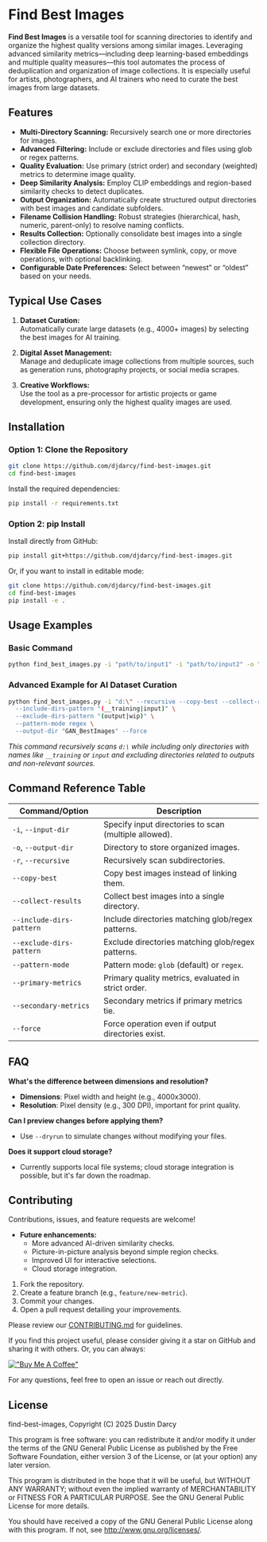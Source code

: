# Find Best Images

**Find Best Images** is a versatile tool for scanning directories to identify and organize the highest quality versions among similar images. Leveraging advanced similarity metrics—including deep learning-based embeddings and multiple quality measures—this tool automates the process of deduplication and organization of image collections. It is especially useful for artists, photographers, and AI trainers who need to curate the best images from large datasets.

## Features

- **Multi-Directory Scanning:** Recursively search one or more directories for images.
- **Advanced Filtering:** Include or exclude directories and files using glob or regex patterns.
- **Quality Evaluation:** Use primary (strict order) and secondary (weighted) metrics to determine image quality.
- **Deep Similarity Analysis:** Employ CLIP embeddings and region-based similarity checks to detect duplicates.
- **Output Organization:** Automatically create structured output directories with best images and candidate subfolders.
- **Filename Collision Handling:** Robust strategies (hierarchical, hash, numeric, parent-only) to resolve naming conflicts.
- **Results Collection:** Optionally consolidate best images into a single collection directory.
- **Flexible File Operations:** Choose between symlink, copy, or move operations, with optional backlinking.
- **Configurable Date Preferences:** Select between “newest” or “oldest” based on your needs.

## Typical Use Cases

1. **Dataset Curation:**  
   Automatically curate large datasets (e.g., 4000+ images) by selecting the best images for AI training.

2. **Digital Asset Management:**  
   Manage and deduplicate image collections from multiple sources, such as generation runs, photography projects, or social media scrapes.

3. **Creative Workflows:**  
   Use the tool as a pre-processor for artistic projects or game development, ensuring only the highest quality images are used.

## Installation

### Option 1: Clone the Repository

```bash
git clone https://github.com/djdarcy/find-best-images.git
cd find-best-images
```

Install the required dependencies:

```bash
pip install -r requirements.txt
```

### Option 2: pip Install

Install directly from GitHub:

```bash
pip install git+https://github.com/djdarcy/find-best-images.git
```

Or, if you want to install in editable mode:

```bash
git clone https://github.com/djdarcy/find-best-images.git
cd find-best-images
pip install -e .
```

## Usage Examples

### Basic Command

```bash
python find_best_images.py -i "path/to/input1" -i "path/to/input2" -o "path/to/output" -r
```

### Advanced Example for AI Dataset Curation

```bash
python find_best_images.py -i "d:\" --recursive --copy-best --collect-results \
  --include-dirs-pattern "(__training|input)" \
  --exclude-dirs-pattern "(output|wip)" \
  --pattern-mode regex \
  --output-dir "GAN_BestImages" --force
```

*This command recursively scans `d:\` while including only directories with names like `__training` or `input` and excluding directories related to outputs and non-relevant sources.*

## Command Reference Table

| Command/Option             | Description                                           |
|----------------------------|-------------------------------------------------------|
| `-i`, `--input-dir`        | Specify input directories to scan (multiple allowed). |
| `-o`, `--output-dir`       | Directory to store organized images.                  |
| `-r`, `--recursive`        | Recursively scan subdirectories.                      |
| `--copy-best`              | Copy best images instead of linking them.             |
| `--collect-results`        | Collect best images into a single directory.          |
| `--include-dirs-pattern`   | Include directories matching glob/regex patterns.     |
| `--exclude-dirs-pattern`   | Exclude directories matching glob/regex patterns.     |
| `--pattern-mode`           | Pattern mode: `glob` (default) or `regex`.            |
| `--primary-metrics`        | Primary quality metrics, evaluated in strict order.   |
| `--secondary-metrics`      | Secondary metrics if primary metrics tie.             |
| `--force`                  | Force operation even if output directories exist.     |

## FAQ

**What's the difference between dimensions and resolution?**

- **Dimensions**: Pixel width and height (e.g., 4000x3000).
- **Resolution**: Pixel density (e.g., 300 DPI), important for print quality.

**Can I preview changes before applying them?**

- Use `--dryrun` to simulate changes without modifying your files.

**Does it support cloud storage?**

- Currently supports local file systems; cloud storage integration is possible, but it's far down the roadmap.

## Contributing

Contributions, issues, and feature requests are welcome!

- **Future enhancements:**
  - More advanced AI-driven similarity checks.
  - Picture-in-picture analysis beyond simple region checks.
  - Improved UI for interactive selections.
  - Cloud storage integration.
     
1. Fork the repository.  
2. Create a feature branch (e.g., `feature/new-metric`).  
3. Commit your changes.  
4. Open a pull request detailing your improvements.

Please review our [CONTRIBUTING.md](CONTRIBUTING.md) for guidelines.

If you find this project useful, please consider giving it a star on GitHub and sharing it with others. Or, you can always:

[!["Buy Me A Coffee"](https://camo.githubusercontent.com/0b448aabee402aaf7b3b256ae471e7dc66bcf174fad7d6bb52b27138b2364e47/68747470733a2f2f7777772e6275796d6561636f666665652e636f6d2f6173736574732f696d672f637573746f6d5f696d616765732f6f72616e67655f696d672e706e67)](https://www.buymeacoffee.com/djdarcy)

For any questions, feel free to open an issue or reach out directly.

## License

find-best-images, Copyright (C) 2025 Dustin Darcy

This program is free software: you can redistribute it and/or modify it under the terms of the GNU General Public License as published by the Free Software Foundation, either version 3 of the License, or (at your option) any later version.

This program is distributed in the hope that it will be useful, but WITHOUT ANY WARRANTY; without even the implied warranty of MERCHANTABILITY or FITNESS FOR A PARTICULAR PURPOSE. See the GNU General Public License for more details.

You should have received a copy of the GNU General Public License along with this program. If not, see http://www.gnu.org/licenses/.
